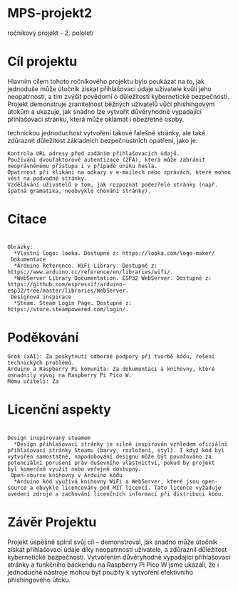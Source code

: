 # MPS-projekt2
ročníkový projekt - 2. pololetí

# Cíl projektu
  Hlavním cílem tohoto ročníkového projektu bylo poukázat na to, jak jednoduše může útočník získat přihlašovací údaje uživatele kvůli jeho neopatrnosti, a tím zvýšit povědomí o důležitosti kybernetické bezpečnosti. Projekt demonstruje zranitelnost běžných uživatelů vůči        phishingovým útokům a ukazuje, jak snadno lze vytvořit důvěryhodně vypadající přihlašovací stránku, která může oklamat i obezřetné osoby.

  technickou jednoduchost vytvoření takové falešné stránky, ale také zdůraznit důležitost základních bezpečnostních opatření, jako je:

    Kontrola URL adresy před zadáním přihlašovacích údajů.
    Používání dvoufaktorové autentizace (2FA), která může zabránit neoprávněnému přístupu i v případě úniku hesla.
    Opatrnost při klikání na odkazy v e-mailech nebo zprávách, které mohou vést na podvodné stránky.
    Vzdělávání uživatelů o tom, jak rozpoznat podezřelé stránky (např. špatná gramatika, neobvyklé chování stránky).

# Citace
  #
    Obrázky:
      *Vlastní logo: looka. Dostupné z: https://looka.com/logo-maker/
     Dokumentace
      *Arduino Reference. WiFi Library. Dostupné z: https://www.arduino.cc/reference/en/libraries/wifi/.
      *WebServer Library Documentation. ESP32 WebServer. Dostupné z: https://github.com/espressif/arduino-esp32/tree/master/libraries/WebServer.
     Designová inspirace
      *Steam. Steam Login Page. Dostupné z: https://store.steampowered.com/login/.
# Poděkování
    Grok (xAI): Za poskytnutí odborné podpory při tvorbě kódu, řešení technických problémů.
    Arduino a Raspberry Pi komunita: Za dokumentaci a knihovny, které usnadnily vývoj na Raspberry Pi Pico W.
    Mému učiteli: Za 

# Licenční aspekty
  #
    Design inspirovaný steamem
      *Design přihlašovací stránky je silně inspirován vzhledem oficiální přihlašovací stránky Steamu (barvy, rozložení, styl). I když kód byl vytvořen samostatně, napodobování designu může být považováno za potenciální porušení práv duševního vlastnictví, pokud by projekt          byl komerčně využit nebo veřejně dostupný.
     Open-source knihovny v Arduino kódu
      *Arduino kód využívá knihovny WiFi a WebServer, které jsou open-source a obvykle licencovány pod MIT licencí. Tato licence vyžaduje uvedení zdroje a zachování licenčních informací při distribuci kódu.
# Závěr Projektu 
  Projekt úspěšně splnil svůj cíl – demonstroval, jak snadno může útočník získat přihlašovací údaje díky neopatrnosti uživatele, a zdůraznil důležitost kybernetické bezpečnosti. Vytvořením důvěryhodně vypadající přihlašovací stránky a funkčního backendu na Raspberry Pi Pico    W jsme ukázali, že i jednoduché nástroje mohou být použity k vytvoření efektivního phishingového útoku.
